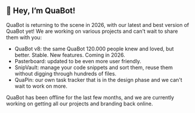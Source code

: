 ## 👋 Hey, I’m QuaBot!
QuaBot is returning to the scene in 2026, with our latest and best version of QuaBot yet! We are working on various projects and can't wait to share them with you:
- QuaBot v8: the same QuaBot 120.000 people knew and loved, but better. Stable. New features. Coming in 2026.
- Pasterboard: updated to be even more user friendly.
- SnipVault: manage your code snippets and sort them, reuse them without digging through hundreds of files.
- QuaPin: our own task tracker that is in the design phase and we can't wait to work on more.

QuaBot has been offline for the last few months, and we are currently working on getting all our projects and branding back online.
